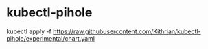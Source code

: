 # kubectl-pihole
kubectl apply -f https://raw.githubusercontent.com/Kithrian/kubectl-pihole/experimental/chart.yaml

